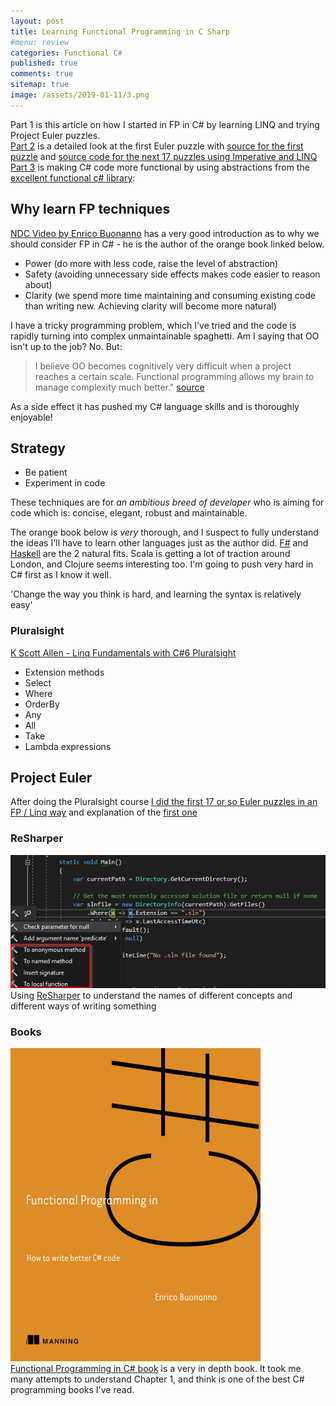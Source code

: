 ```yaml
---
layout: post
title: Learning Functional Programming in C Sharp 
#menu: review
categories: Functional C# 
published: true 
comments: true
sitemap: true
image: /assets/2019-01-11/3.png
---
```

Part 1 is this article on how I started in FP in C# by learning LINQ and trying Project Euler puzzles.  
[Part 2](/2018/09/20/Improve-Programming-using-Project-Euler) is a detailed look at the first Euler puzzle with [source for the first puzzle](https://github.com/djhmateer/FPInCSharpDemos) and [source code for the next 17 puzzles using Imperative and LINQ](https://davemateer.visualstudio.com/_git/Euler1)  
[Part 3](/2019/03/12/Functional-Programming-in-C-Sharp-Expressions-Options-Either) is making C# code more functional by using abstractions from the [excellent functional c# library](https://github.com/louthy/language-ext):

## Why learn FP techniques
[NDC Video by Enrico Buonanno](https://www.youtube.com/watch?v=wJq86IXkFdQ) has a very good introduction as to why we should consider FP in C# - he is the author of the orange book linked below. 

- Power (do more with less code, raise the level of abstraction)
- Safety (avoiding unnecessary side effects makes code easier to reason about)
- Clarity (we spend more time maintaining and consuming existing code than writing new. Achieving clarity will become more natural)

I have a tricky programming problem, which I've tried and the code is rapidly turning into complex unmaintainable spaghetti. Am I saying that OO isn't up to the job? No. But:

>I believe OO becomes cognitively very difficult when a project reaches a certain scale. Functional programming allows my brain to manage complexity much better." [source](https://news.ycombinator.com/item?id=13514037)

As a side effect it has pushed my C# language skills and is thoroughly enjoyable!

## Strategy
- Be patient
- Experiment in code

These techniques are for *an ambitious breed of developer* who is aiming for code which is: concise, elegant, robust and maintainable.

The orange book below is *very* thorough, and I suspect to fully understand the ideas I'll have to learn other languages just as the author did. [F#](https://web.archive.org/web/20161027124919/http://www.programgood.net/CategoryView,category,F.aspx) and [Haskell](/2016/10/18/Learn-You-a-Haskell-for-Fun-and-Profit) are the 2 natural fits. Scala is getting a lot of traction around London, and Clojure seems interesting too. I'm going to push very hard in C# first as I know it well.

'Change the way you think is hard, and learning the syntax is relatively easy'

### Pluralsight    
[K Scott Allen - Linq Fundamentals with C#6 Pluralsight](https://app.pluralsight.com/library/courses/linq-fundamentals-csharp-6/table-of-contents)

- Extension methods
- Select
- Where
- OrderBy
- Any
- All
- Take
- Lambda expressions

## Project Euler
After doing the Pluralsight course [I did the first 17 or so Euler puzzles in an FP / Linq way](https://davemateer.visualstudio.com/DefaultCollection/Euler1/_git/Euler1?path=%2FREADME.md&version=GBmaster) and explanation of the [first one](/2018/09/20/Improve-Programming-using-Project-Euler)

### ReSharper
![ps](/assets/2019-01-11/1.png)  
Using [ReSharper](https://www.jetbrains.com/resharper/) to understand the names of different concepts and different ways of writing something  

### Books
![ps](/assets/2019-01-11/3.png)  
[Functional Programming in C# book](https://www.manning.com/books/functional-programming-in-c-sharp) is a very in depth book.  It took me many attempts to understand Chapter 1, and think is one of the best C# programming books I've read.

<br />
<br />